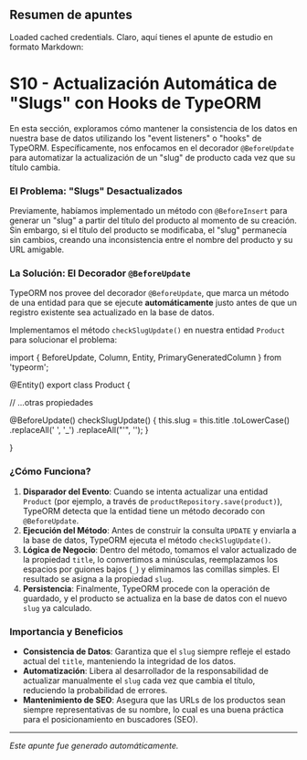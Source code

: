 ## Resumen de apuntes
Loaded cached credentials.
Claro, aquí tienes el apunte de estudio en formato Markdown:

# S10 - Actualización Automática de "Slugs" con Hooks de TypeORM

En esta sección, exploramos cómo mantener la consistencia de los datos en nuestra base de datos utilizando los "event listeners" o "hooks" de TypeORM. Específicamente, nos enfocamos en el decorador `@BeforeUpdate` para automatizar la actualización de un "slug" de producto cada vez que su título cambia.

### El Problema: "Slugs" Desactualizados

Previamente, habíamos implementado un método con `@BeforeInsert` para generar un "slug" a partir del título del producto al momento de su creación. Sin embargo, si el título del producto se modificaba, el "slug" permanecía sin cambios, creando una inconsistencia entre el nombre del producto y su URL amigable.

### La Solución: El Decorador `@BeforeUpdate`

TypeORM nos provee del decorador `@BeforeUpdate`, que marca un método de una entidad para que se ejecute **automáticamente** justo antes de que un registro existente sea actualizado en la base de datos.

Implementamos el método `checkSlugUpdate()` en nuestra entidad `Product` para solucionar el problema:

import { BeforeUpdate, Column, Entity, PrimaryGeneratedColumn } from 'typeorm';

@Entity()
export class Product {

  // ...otras propiedades

  @BeforeUpdate()
  checkSlugUpdate() {
    this.slug = this.title
      .toLowerCase()
      .replaceAll(' ', '_')
      .replaceAll("'", '');
  }

}

### ¿Cómo Funciona?

1.  **Disparador del Evento**: Cuando se intenta actualizar una entidad `Product` (por ejemplo, a través de `productRepository.save(product)`), TypeORM detecta que la entidad tiene un método decorado con `@BeforeUpdate`.
2.  **Ejecución del Método**: Antes de construir la consulta `UPDATE` y enviarla a la base de datos, TypeORM ejecuta el método `checkSlugUpdate()`.
3.  **Lógica de Negocio**: Dentro del método, tomamos el valor actualizado de la propiedad `title`, lo convertimos a minúsculas, reemplazamos los espacios por guiones bajos (`_`) y eliminamos las comillas simples. El resultado se asigna a la propiedad `slug`.
4.  **Persistencia**: Finalmente, TypeORM procede con la operación de guardado, y el producto se actualiza en la base de datos con el nuevo `slug` ya calculado.

### Importancia y Beneficios

*   **Consistencia de Datos**: Garantiza que el `slug` siempre refleje el estado actual del `title`, manteniendo la integridad de los datos.
*   **Automatización**: Libera al desarrollador de la responsabilidad de actualizar manualmente el `slug` cada vez que cambia el título, reduciendo la probabilidad de errores.
*   **Mantenimiento de SEO**: Asegura que las URLs de los productos sean siempre representativas de su nombre, lo cual es una buena práctica para el posicionamiento en buscadores (SEO).

---
*Este apunte fue generado automáticamente.*
